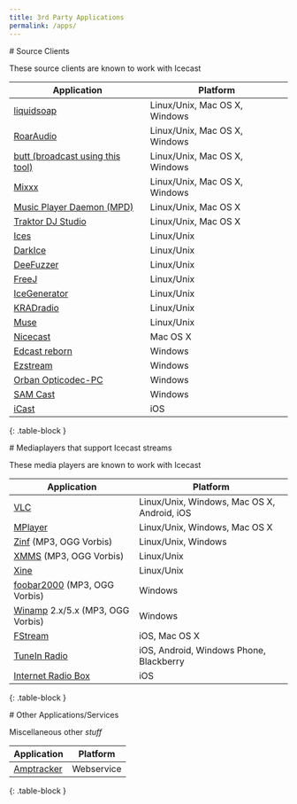 ```yaml
---
title: 3rd Party Applications
permalink: /apps/
---
```

<article id="source-clients" markdown="1">
# Source Clients

These source clients are known to work with Icecast

|Application                                |Platform                     |
|-------------------------------------------|-----------------------------|
|[liquidsoap][liquidsoap]                   |Linux/Unix, Mac OS X, Windows|
|[RoarAudio][roaraudio]                     |Linux/Unix, Mac OS X, Windows|
|[butt (broadcast using this tool)][butt]   |Linux/Unix, Mac OS X, Windows|
|[Mixxx][mixxx]                             |Linux/Unix, Mac OS X, Windows|
|[Music Player Daemon (MPD)][mpd]           |Linux/Unix, Mac OS X         |
|[Traktor DJ Studio][traktor-dj-studio]     |Linux/Unix, Mac OS X         |
|[Ices][ices]                               |Linux/Unix                   |
|[DarkIce][darkice]                         |Linux/Unix                   |
|[DeeFuzzer][deefuzzer]                     |Linux/Unix                   |
|[FreeJ][freej]                             |Linux/Unix                   |
|[IceGenerator][icegenerator]               |Linux/Unix                   |
|[KRADradio][kradradio]                     |Linux/Unix                   |
|[Muse][muse]                               |Linux/Unix                   |
|[Nicecast][nicecast]                       |Mac OS X                     |
|[Edcast reborn][edcast-reborn]             |Windows                      |
|[Ezstream][ezstream]                       |Windows                      |
|[Orban Opticodec-PC][orban-opticode-pc]    |Windows                      |
|[SAM Cast][sam-cast]                       |Windows                      |
|[iCast][icast]                             |iOS                          |
{: .table-block }

[butt]: http://butt.sourceforge.net/
[darkice]: https://code.google.com/p/darkice/
[deefuzzer]: https://pypi.python.org/pypi/DeeFuzzer/
[edcast-reborn]: http://code.google.com/p/edcast-reborn/
[ezstream]: http://www.icecast.org/ezstream.php
[freej]: http://freej.org
[icast]: http://icast.anthonymyatt.net/
[icegenerator]: http://sourceforge.net/projects/icegenerator/
[ices]: http://www.icecast.org/ices.php
[kradradio]: http://kradradio.com/
[liquidsoap]: http://liquidsoap.fm/
[mixxx]: http://mixxx.org/
[muse]: http://muse.dyne.org/
[mpd]: http://www.musicpd.org/
[nicecast]: http://www.rogueamoeba.com/nicecast/
[orban-opticode-pc]: http://www.orban.com/orban/products/stream/1010_overview.html
[roaraudio]: http://roaraudio.keep-cool.org/roaraudio.html
[sam-cast]: http://spacial.com/sam-cast
[traktor-dj-studio]: http://www.native-instruments.com/en/traktor/

</article>

<article id="players" markdown="1">
# Mediaplayers that support Icecast streams

These media players are known to work with Icecast

|Application                                |Platform                                       |
|-------------------------------------------|-----------------------------------------------|
|[VLC][vlc]                                 |Linux/Unix, Windows, Mac OS X, Android, iOS    |
|[MPlayer][mplayer]                         |Linux/Unix, Windows, Mac OS X                  |
|[Zinf][zinf] (MP3, OGG Vorbis)             |Linux/Unix, Windows                            |
|[XMMS][xmms] (MP3, OGG Vorbis)             |Linux/Unix                                     |
|[Xine][xine]                               |Linux/Unix                                     |
|[foobar2000][foobar2000] (MP3, OGG Vorbis) |Windows                                        |
|[Winamp][winamp] 2.x/5.x (MP3, OGG Vorbis) |Windows                                        |
|[FStream][fstream]                         |iOS, Mac OS X                                  |
|[TuneIn Radio][tunein-radio]               |iOS, Android, Windows Phone, Blackberry        |
|[Internet Radio Box][internet-radio-box]   |iOS                                            |
{: .table-block }

[foobar2000]: http://www.foobar2000.org/
[winamp]: http://www.winamp.com/
[xmms]: http://www.xmms.org/
[zinf]: http://zinf.sourceforge.net/
[mplayer]: http://www.mplayerhq.hu/
[xine]: http://www.xine-project.org/
[vlc]: http://www.videolan.org/vlc/
[fstream]: http://www.sourcemac.com/?page=fstream
[tunein-radio]: http://tunein.com/get-tunein/
[internet-radio-box]: http://www.eingrad.com/products/internet-radio-box/

</article>

<article id="misc" markdown="1">
# Other Applications/Services

Miscellaneous other _stuff_

|Application                                |Platform                                       |
|-------------------------------------------|-----------------------------------------------|
|[Amptracker][amptracker]                   |Webservice                                     |
{: .table-block }

[amptracker]: http://amptracker.com/

</article>
